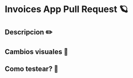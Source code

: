 <!--
Esta plantilla esta diseñada para organizar mejor nuestras ideas en el momento de realizar un Pull Request.
-->

# Invoices App Pull Request 🪐

## Descripcion ✏️

<!-- Descripcion del pull request, por favor explica brevemente de que trata este Pull Request -->

## Cambios visuales 🎨

<!--OPCIONAL -->
<!-- Tu PR tiene cambios visuales que debamos ver? Compartinos un pantallazo por aca -->

## Como testear? 🐛

<!--OPCIONAL -->
<!-- Como podemos testear estos cambios? -->
